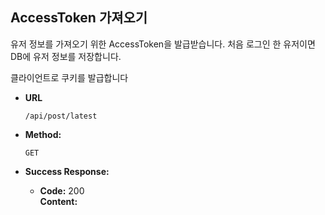 **AccessToken 가져오기**
----
유저 정보를 가져오기 위한 AccessToken을 발급받습니다. 처음 로그인 한 유저이면 DB에 유저 정보를 저장합니다.

클라이언트로 쿠키를 발급합니다

* **URL**

  `/api/post/latest`

* **Method:**

  `GET`

* **Success Response:**

    * **Code:** 200 <br />
      **Content:** <br/>
    